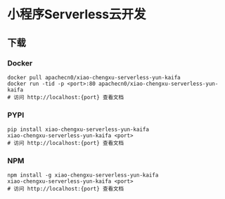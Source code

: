 # 小程序Serverless云开发

## 下载

### Docker

```
docker pull apachecn0/xiao-chengxu-serverless-yun-kaifa
docker run -tid -p <port>:80 apachecn0/xiao-chengxu-serverless-yun-kaifa
# 访问 http://localhost:{port} 查看文档
```

### PYPI

```
pip install xiao-chengxu-serverless-yun-kaifa
xiao-chengxu-serverless-yun-kaifa <port>
# 访问 http://localhost:{port} 查看文档
```

### NPM

```
npm install -g xiao-chengxu-serverless-yun-kaifa
xiao-chengxu-serverless-yun-kaifa <port>
# 访问 http://localhost:{port} 查看文档
```